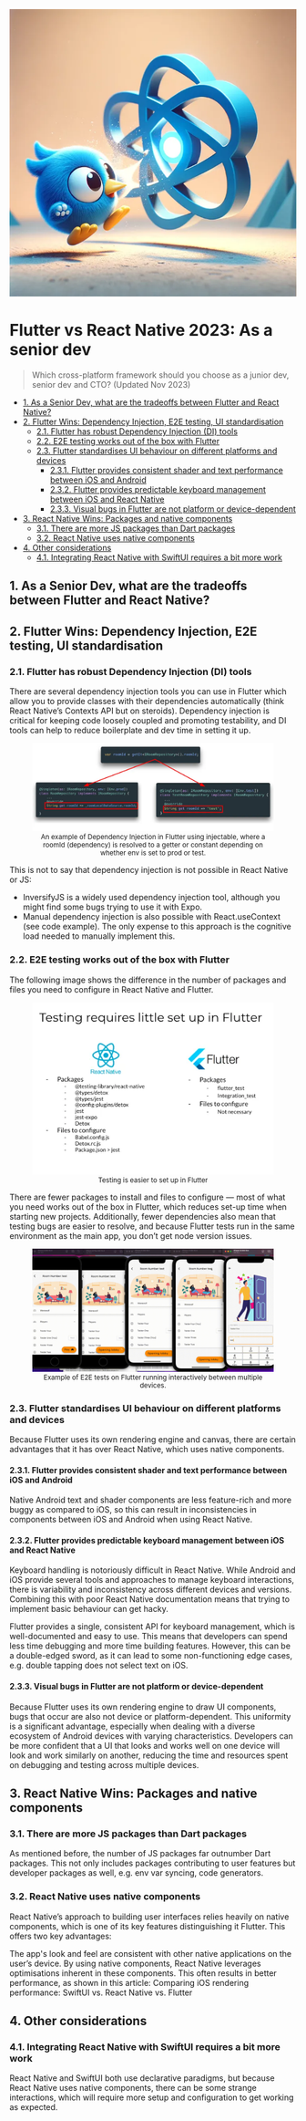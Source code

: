 ![Alt text](image.png)
<!-- omit in toc -->
# Flutter vs React Native 2023: As a senior dev


> Which cross-platform framework should you choose as a junior dev, senior dev and CTO? (Updated Nov 2023)

- [1. As a Senior Dev, what are the tradeoffs between Flutter and React Native?](#1-as-a-senior-dev-what-are-the-tradeoffs-between-flutter-and-react-native)
- [2. Flutter Wins: Dependency Injection, E2E testing, UI standardisation](#2-flutter-wins-dependency-injection-e2e-testing-ui-standardisation)
  - [2.1. Flutter has robust Dependency Injection (DI) tools](#21-flutter-has-robust-dependency-injection-di-tools)
  - [2.2. E2E testing works out of the box with Flutter](#22-e2e-testing-works-out-of-the-box-with-flutter)
  - [2.3. Flutter standardises UI behaviour on different platforms and devices](#23-flutter-standardises-ui-behaviour-on-different-platforms-and-devices)
    - [2.3.1. Flutter provides consistent shader and text performance between iOS and Android](#231-flutter-provides-consistent-shader-and-text-performance-between-ios-and-android)
    - [2.3.2. Flutter provides predictable keyboard management between iOS and React Native](#232-flutter-provides-predictable-keyboard-management-between-ios-and-react-native)
    - [2.3.3. Visual bugs in Flutter are not platform or device-dependent](#233-visual-bugs-in-flutter-are-not-platform-or-device-dependent)
- [3. React Native Wins: Packages and native components](#3-react-native-wins-packages-and-native-components)
  - [3.1. There are more JS packages than Dart packages](#31-there-are-more-js-packages-than-dart-packages)
  - [3.2. React Native uses native components](#32-react-native-uses-native-components)
- [4. Other considerations](#4-other-considerations)
  - [4.1. Integrating React Native with SwiftUI requires a bit more work](#41-integrating-react-native-with-swiftui-requires-a-bit-more-work)


## 1. As a Senior Dev, what are the tradeoffs between Flutter and React Native?


## 2. Flutter Wins: Dependency Injection, E2E testing, UI standardisation
### 2.1. Flutter has robust Dependency Injection (DI) tools

There are several dependency injection tools you can use in Flutter which allow you to provide classes with their dependencies automatically (think React Native’s Contexts API but on steroids). Dependency injection is critical for keeping code loosely coupled and promoting testability, and DI tools can help to reduce boilerplate and dev time in setting it up.


<figure>
<img src="image-1.png" alt="my alt text"/>
<figcaption style="text-align: center; font-size: smaller;">An example of Dependency Injection in Flutter using injectable, where a roomId (dependency) is resolved to a getter or constant depending on whether env is set to prod or test.
</figcaption>
</figure>


This is not to say that dependency injection is not possible in React Native or JS:

- InversifyJS is a widely used dependency injection tool, although you might find some bugs trying to use it with Expo.
- Manual dependency injection is also possible with React.useContext (see code example). The only expense to this approach is the cognitive load needed to manually implement this.


### 2.2. E2E testing works out of the box with Flutter

The following image shows the difference in the number of packages and files you need to configure in React Native and Flutter.


<figure>
<img src="image-2.png" alt="my alt text"/>
<figcaption style="text-align: center; font-size: smaller;">Testing is easier to set up in Flutter
</figcaption>
</figure>


There are fewer packages to install and files to configure — most of what you need works out of the box in Flutter, which reduces set-up time when starting new projects. Additionally, fewer dependencies also mean that testing bugs are easier to resolve, and because Flutter tests run in the same environment as the main app, you don’t get node version issues.


<figure>
<img src="image-3.png" alt="my alt text"/>
<figcaption style="text-align: center; font-size: smaller;">Example of E2E tests on Flutter running interactively between multiple devices.
</figcaption>
</figure>


### 2.3. Flutter standardises UI behaviour on different platforms and devices

Because Flutter uses its own rendering engine and canvas, there are certain advantages that it has over React Native, which uses native components.

#### 2.3.1. Flutter provides consistent shader and text performance between iOS and Android

Native Android text and shader components are less feature-rich and more buggy as compared to iOS, so this can result in inconsistencies in components between iOS and Android when using React Native.

#### 2.3.2. Flutter provides predictable keyboard management between iOS and React Native

Keyboard handling is notoriously difficult in React Native. While Android and iOS provide several tools and approaches to manage keyboard interactions, there is variability and inconsistency across different devices and versions. Combining this with poor React Native documentation means that trying to implement basic behaviour can get hacky.

Flutter provides a single, consistent API for keyboard management, which is well-documented and easy to use. This means that developers can spend less time debugging and more time building features. However, this can be a double-edged sword, as it can lead to some non-functioning edge cases, e.g. double tapping does not select text on iOS.

#### 2.3.3. Visual bugs in Flutter are not platform or device-dependent

Because Flutter uses its own rendering engine to draw UI components, bugs that occur are also not device or platform-dependent. This uniformity is a significant advantage, especially when dealing with a diverse ecosystem of Android devices with varying characteristics. Developers can be more confident that a UI that looks and works well on one device will look and work similarly on another, reducing the time and resources spent on debugging and testing across multiple devices.

## 3. React Native Wins: Packages and native components
### 3.1. There are more JS packages than Dart packages

As mentioned before, the number of JS packages far outnumber Dart packages. This not only includes packages contributing to user features but developer packages as well, e.g. env var syncing, code generators.



### 3.2. React Native uses native components

React Native’s approach to building user interfaces relies heavily on native components, which is one of its key features distinguishing it Flutter. This offers two key advantages:

The app's look and feel are consistent with other native applications on the user’s device.
By using native components, React Native leverages optimisations inherent in these components. This often results in better performance, as shown in this article: Comparing iOS rendering performance: SwiftUI vs. React Native vs. Flutter
## 4. Other considerations
### 4.1. Integrating React Native with SwiftUI requires a bit more work

React Native and SwiftUI both use declarative paradigms, but because React Native uses native components, there can be some strange interactions, which will require more setup and configuration to get working as expected.